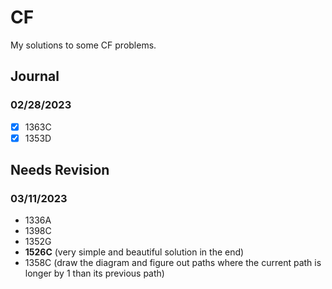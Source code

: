 # CF

My solutions to some CF problems.

## Journal

### 02/28/2023

- [x] 1363C
- [x] 1353D

## Needs Revision

### 03/11/2023

- 1336A
- 1398C
- 1352G
- **1526C** (very simple and beautiful solution in the end)
- 1358C (draw the diagram and figure out paths where the current path is longer by 1 than its previous path)
